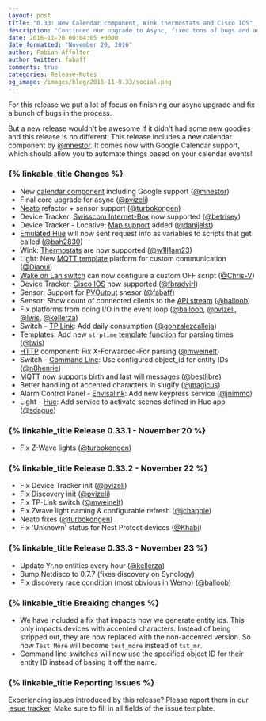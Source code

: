 ```yaml
---
layout: post
title: "0.33: New Calendar component, Wink thermostats and Cisco IOS"
description: "Continued our upgrade to Async, fixed tons of bugs and added a few new things."
date: 2016-11-20 00:04:05 +0000
date_formatted: "November 20, 2016"
author: Fabian Affolter
author_twitter: fabaff
comments: true
categories: Release-Notes
og_image: /images/blog/2016-11-0.33/social.png
---
```


For this release we put a lot of focus on finishing our async upgrade and fix a bunch of bugs in the process.

But a new release wouldn't be awesome if it didn't had some new goodies and this release is no different. This release includes a new calendar component by [@mnestor]. It comes now with Google Calendar support, which should allow you to automate things based on your calendar events!

### {% linkable_title Changes %}

- New [calendar component][google] including Google support ([@mnestor])
- Final core upgrade for async ([@pvizeli])
-  [Neato] refactor + sensor support ([@turbokongen])
- Device Tracker: [Swisscom Internet-Box][swisscom] now supported ([@betrisey])
- Device Tracker - Locative: [Map support][locative] added ([@danijelst])
-  [Emulated Hue] will now sent request info as variables to scripts that get called ([@bah2830])
- Wink: [Thermostats][wink-climate] are now supported ([@w1ll1am23])
- Light: New [MQTT template][mqtt-template] platform for custom communication ([@Diaoul])
-  [Wake on Lan switch] can now configure a custom OFF script ([@Chris-V])
- Device Tracker: [Cisco IOS][cisco] now supported ([@fbradyirl])
- Sensor: Support for [PVOutput][pvoutput] snesor ([@fabaff])
- Sensor: Show count of connected clients to the [API stream][api-stream] ([@balloob])
- Fix platforms from doing I/O in the event loop ([@balloob], [@pvizeli], [@lwis], [@kellerza])
- Switch - [TP Link]: Add daily consumption ([@gonzalezcalleja])
- Templates: Add new `strptime` [template function] for parsing times ([@lwis])
-  [HTTP] component: Fix X-Forwarded-For parsing ([@mweinelt])
- Switch - [Command Line]: Use configured object_id for entity IDs ([@n8henrie])
-  [MQTT] now supports birth and last will messages ([@bestlibre])
- Better handling of accented characters in slugify ([@magicus])
- Alarm Control Panel - [Envisalink]: Add new keypress service ([@jnimmo])
- Light - [Hue]: Add service to activate scenes defined in Hue app ([@sdague])

### {% linkable_title Release 0.33.1 - November 20 %}

 - Fix Z-Wave lights ([@turbokongen])

### {% linkable_title Release 0.33.2 - November 22 %}

 - Fix Device Tracker init ([@pvizeli])
 - Fix Discovery init ([@pvizeli])
 - Fix TP-Link switch ([@mweinelt])
 - Fix Zwave light naming & configurable refresh ([@jchapple])
 - Neato fixes ([@turbokongen])
 - Fix 'Unknown' status for Nest Protect devices ([@Khabi])

### {% linkable_title Release 0.33.3 - November 23 %}

 - Update Yr.no entities every hour ([@kellerza])
 - Bump Netdisco to 0.7.7 (fixes discovery on Synology)
 - Fix discovery race condition (most obvious in Wemo) ([@balloob])

### {% linkable_title Breaking changes %}

 - We have included a fix that impacts how we generate entity ids. This only impacts devices with accented characters. Instead of being stripped out, they are now replaced with the non-accented version. So now `Tèst Mörê` will become `test_more` instead of `tst_mr`.
 - Command line switches will now use the specified object ID for their entity ID instead of basing it off the name.

### {% linkable_title Reporting issues %}

Experiencing issues introduced by this release? Please report them in our [issue tracker]. Make sure to fill in all fields of the issue template.

[issue tracker]: https://github.com/home-assistant/home-assistant/issues
[@bah2830]: https://github.com/bah2830
[@balloob]: https://github.com/balloob
[@bestlibre]: https://github.com/bestlibre
[@betrisey]: https://github.com/betrisey
[@Chris-V]: https://github.com/Chris-V
[@danijelst]: https://github.com/danijelst
[@Diaoul]: https://github.com/Diaoul
[@fabaff]: https://github.com/fabaff
[@fbradyirl]: https://github.com/fbradyirl
[@gonzalezcalleja]: https://github.com/
[@jnimmo]: https://github.com/jnimmo
[@kellerza]: https://github.com/kellerza
[@lwis]: https://github.com/lwis
[@magicus]: https://github.com/magicus
[@mnestor]: https://github.com/mnestor
[@mweinelt]: https://github.com/mweinelt
[@n8henrie]: https://github.com/n8henrie
[@pvizeli]: https://github.com/pvizeli
[@sdague]: https://github.com/sdague
[@turbokongen]: https://github.com/turbokongen
[@w1ll1am23]: https://github.com/w1ll1am23
[@jchapple]: https://github.com/jchapple
[@Khabi]: https://github.com/Khabi

[api-stream]: /components/sensor.api_stream/
[cisco]: /components/device_tracker.cisco_ios/
[Command Line]: /components/switch.command_line/
[Envisalink]: /components/envisalink/
[google]: /components/calendar.google/
[Hue]: /components/light.hue/
[locative]: /components/device_tracker.locative/
[mqtt-template]: /components/light.mqtt_template/
[mqtt-will]: /components/mqtt/
[pvoutput]: /components/sensor.pvoutput/
[swisscom]: /components/device_tracker.swisscom/
[TP Link]: /components/switch.tplink/
[wink-climate]: /components/climate.wink/
[neato]: /components/neato/
[Emulated Hue]: /components/emulated_hue/
[Wake on Lan switch]: /components/switch.wake_on_lan/
[template function]: /topics/templating/#home-assistant-template-extensions
[HTTP]: /components/http/
[MQTT]: /components/mqtt/
